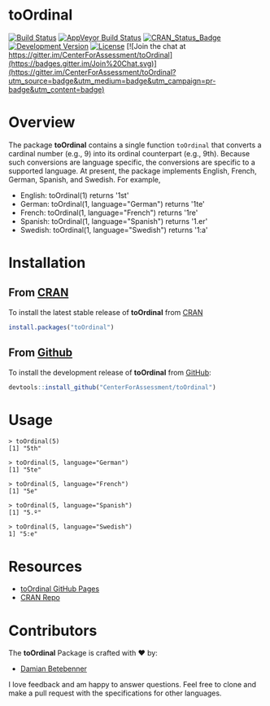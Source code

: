 toOrdinal
===========

[![Build Status](https://travis-ci.org/CenterForAssessment/toOrdinal.svg?branch=master)](https://travis-ci.org/CenterForAssessment/toOrdinal)
[![AppVeyor Build Status](https://ci.appveyor.com/api/projects/status/github/centerforassessment/toOrdinal?branch=master&svg=true)](https://ci.appveyor.com/project/centerforassessment/toOrdinal)
[![CRAN_Status_Badge](http://www.r-pkg.org/badges/version/toOrdinal)](http://cran.r-project.org/package=toOrdinal)
[![Development Version](https://img.shields.io/badge/devel-1.0--0.0-brightgreen.svg)](https://github.com/CenterForAssessment/toOrdinal)
[![License](http://img.shields.io/badge/license-GPL%203-brightgreen.svg?style=flat)](https://github.com/CenterForAssessment/toOrdinal/blob/master/LICENSE.md)
[![Join the chat at https://gitter.im/CenterForAssessment/toOrdinal](https://badges.gitter.im/Join%20Chat.svg)](https://gitter.im/CenterForAssessment/toOrdinal?utm_source=badge&utm_medium=badge&utm_campaign=pr-badge&utm_content=badge)


# Overview

The package **toOrdinal** contains a single function `toOrdinal` that converts a cardinal number (e.g., 9) into its ordinal counterpart (e.g., 9th).
Because such conversions are language specific, the conversions are specific to a supported language. At present, the package implements English, 
French, German, Spanish, and Swedish. For example,

* English: toOrdinal(1) returns '1st'
* German: toOrdinal(1, language="German") returns '1te'
* French: toOrdinal(1, language="French") returns '1re'
* Spanish: toOrdinal(1, language="Spanish") returns '1.er'
* Swedish: toOrdinal(1, language="Swedish") returns '1:a'


# Installation

## From [CRAN](https://CRAN.R-project.org/package=toOrdinal)

To install the latest stable release of **toOrdinal** from [CRAN](https://CRAN.R-project.org/package=toOrdinal)

```R
install.packages("toOrdinal")
```

## From [Github](https://github.com/CenterForAssessment/toOrdinal/)

To install the development release of **toOrdinal** from [GitHub](https://github.com/CenterForAssessment/toOrdinal/):

```R
devtools::install_github("CenterForAssessment/toOrdinal")
```


# Usage

```
> toOrdinal(5)
[1] "5th"

> toOrdinal(5, language="German")
[1] "5te"

> toOrdinal(5, language="French")
[1] "5e"

> toOrdinal(5, language="Spanish")
[1] "5.º"

> toOrdinal(5, language="Swedish")
1] "5:e"
```


# Resources

* [toOrdinal GitHub Pages](https://CenterForAssessment.github.io/toOrdinal)
* [CRAN Repo](https://CRAN.R-project.org/package=toOrdinal)


# Contributors

The **toOrdinal** Package is crafted with :heart: by:

* [Damian Betebenner](https://github.com/dbetebenner)

I love feedback and am happy to answer questions. Feel free to clone and make a pull request with the specifications for other languages.

